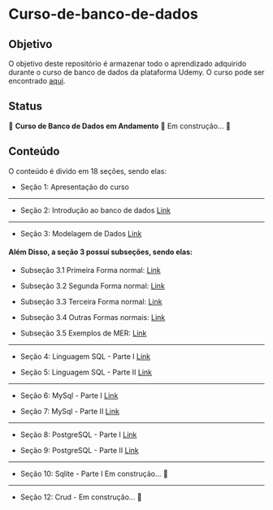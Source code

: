# Curso-de-banco-de-dados

## Objetivo

O objetivo deste repositório é armazenar todo o aprendizado adquirido durante o curso de banco de dados da plataforma Udemy. O curso pode ser encontrado [aqui](https://www.udemy.com/course/curso-de-banco-de-dados-do-basico-ao-avancado/).

## Status

🚧 **Curso de Banco de Dados em Andamento** 🚀 Em construção... 🚧


## Conteúdo

O conteúdo é divido em 18 seções, sendo elas:
- Seção 1: Apresentação do curso
---

- Seção 2: Introdução ao banco de dados [Link](/Introdução/banco_de_dados_relacionais_vs_não_relacionais.md)
---
- Seção 3: Modelagem de Dados [Link](/Modelagem_de_dados/modelagem_conceitual_logica_&_fisica.md)


#### Além Disso, a seção 3 possuí subseções, sendo elas:

- Subseção 3.1 Primeira Forma normal: [Link](/Modelagem_de_dados/primeira_forma_normal.md)

- Subseção 3.2 Segunda Forma normal: [Link](/Modelagem_de_dados/segunda_forma_normal.md)

- Subseção 3.3 Terceira Forma normal: [Link](/Modelagem_de_dados/terceira_forma_normal.md)

- Subseção 3.4 Outras Formas normais: [Link](/Modelagem_de_dados/outras_formas_normais.md)

- Subseção 3.5 Exemplos de MER: [Link](/Modelagem_de_dados/Exemplos%20MER/anotações_exercicio.md)

---
- Seção 4: Linguagem SQL - Parte I [Link](/Linguagem%20SQL/README.md)

- Seção 5: Linguagem SQL - Parte II [Link](/Linguagem%20SQL/README.md)
---

- Seção 6: MySql - Parte I [Link](/mysql/README.md)

- Seção 7: MySql - Parte II [Link](/mysql/README.md)

---

- Seção 8: PostgreSQL - Parte I [Link](/PostgreSQL/README.md)

- Seção 9: PostgreSQL - Parte II [Link](/PostgreSQL/README.md)


---

- Seção 10: Sqlite - Parte I Em construção... 🚧

---

- Seção 12: Crud - Em construção... 🚧 